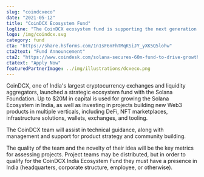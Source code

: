 ```yaml
---
slug: "coindcxeco"
date: "2021-05-12"
title: "CoinDCX Ecosystem Fund"
logline: "The CoinDCX ecosystem fund is supporting the next generation of Web3 developers in India interested in learning and building on the Solana Network."
logo: /img/coindcx.svg
category: fund
cta: "https://share.hsforms.com/1n1sF6nFhTMqKSiJY_yXK5Q5lohw"
cta2text: "Fund Announcement"
cta2: "https://www.coindesk.com/solana-secures-60m-fund-to-drive-growth-in-emerging-markets"
ctatext: "Apply Now"
featuredPartnerImage: ../img/illustrations/dcxeco.png
---
```


CoinDCX, one of India's largest cryptocurrency exchanges and liquidity aggregators, launched a strategic ecosystem fund with the Solana Foundation. Up to $20M in capital is used for growing the Solana Ecosystem in India, as well as investing in projects building new Web3 products in multiple verticals, including DeFi, NFT marketplaces, infrastructure solutions, wallets, exchanges, and tooling.

The CoinDCX team will assist in technical guidance, along with management and support for product strategy and community building.

The quality of the team and the novelty of their idea will be the key metrics for assessing projects. Project teams may be distributed, but in order to qualify for the CoinDCX India Ecosystem Fund they must have a presence in India (headquarters, corporate structure, employee, or otherwise).
